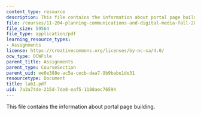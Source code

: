 ```yaml
---
content_type: resource
description: This file contains the information about portal page building.
file: /courses/11-204-planning-communications-and-digital-media-fall-2004/7a3a74de215d7de8eaf51188aec76594_lab1.pdf
file_size: 59564
file_type: application/pdf
learning_resource_types:
- Assignments
license: https://creativecommons.org/licenses/by-nc-sa/4.0/
ocw_type: OCWFile
parent_title: Assignments
parent_type: CourseSection
parent_uid: ee6e388e-ac5a-cecb-daa7-9b9babe1de31
resourcetype: Document
title: lab1.pdf
uid: 7a3a74de-215d-7de8-eaf5-1188aec76594
---
```

This file contains the information about portal page building.